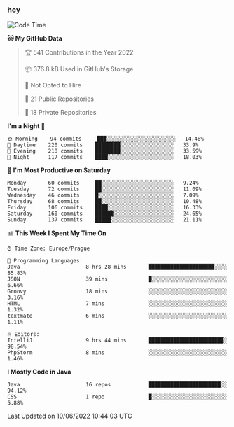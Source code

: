 ### hey

<!--START_SECTION:waka-->
![Code Time](http://img.shields.io/badge/Code%20Time-689%20hrs%2038%20mins-blue)

**🐱 My GitHub Data** 

> 🏆 541 Contributions in the Year 2022
 > 
> 📦 376.8 kB Used in GitHub's Storage 
 > 
> 🚫 Not Opted to Hire
 > 
> 📜 21 Public Repositories 
 > 
> 🔑 18 Private Repositories  
 > 
**I'm a Night 🦉** 

```text
🌞 Morning    94 commits     ███░░░░░░░░░░░░░░░░░░░░░░   14.48% 
🌆 Daytime    220 commits    ████████░░░░░░░░░░░░░░░░░   33.9% 
🌃 Evening    218 commits    ████████░░░░░░░░░░░░░░░░░   33.59% 
🌙 Night      117 commits    ████░░░░░░░░░░░░░░░░░░░░░   18.03%

```
📅 **I'm Most Productive on Saturday** 

```text
Monday       60 commits     ██░░░░░░░░░░░░░░░░░░░░░░░   9.24% 
Tuesday      72 commits     ██░░░░░░░░░░░░░░░░░░░░░░░   11.09% 
Wednesday    46 commits     █░░░░░░░░░░░░░░░░░░░░░░░░   7.09% 
Thursday     68 commits     ██░░░░░░░░░░░░░░░░░░░░░░░   10.48% 
Friday       106 commits    ████░░░░░░░░░░░░░░░░░░░░░   16.33% 
Saturday     160 commits    ██████░░░░░░░░░░░░░░░░░░░   24.65% 
Sunday       137 commits    █████░░░░░░░░░░░░░░░░░░░░   21.11%

```


📊 **This Week I Spent My Time On** 

```text
⌚︎ Time Zone: Europe/Prague

💬 Programming Languages: 
Java                     8 hrs 28 mins       █████████████████████░░░░   85.83% 
JSON                     39 mins             █░░░░░░░░░░░░░░░░░░░░░░░░   6.66% 
Groovy                   18 mins             ░░░░░░░░░░░░░░░░░░░░░░░░░   3.16% 
HTML                     7 mins              ░░░░░░░░░░░░░░░░░░░░░░░░░   1.32% 
textmate                 6 mins              ░░░░░░░░░░░░░░░░░░░░░░░░░   1.11%

🔥 Editors: 
IntelliJ                 9 hrs 44 mins       ████████████████████████░   98.54% 
PhpStorm                 8 mins              ░░░░░░░░░░░░░░░░░░░░░░░░░   1.46%

```

**I Mostly Code in Java** 

```text
Java                     16 repos            ███████████████████████░░   94.12% 
CSS                      1 repo              █░░░░░░░░░░░░░░░░░░░░░░░░   5.88%

```



 Last Updated on 10/06/2022 10:44:03 UTC
<!--END_SECTION:waka-->
